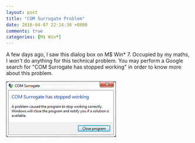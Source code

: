 ```yaml
---
layout: post
title: "COM Surrogate Problem"
date: 2016-04-07 22:14:30 +0800
comments: true
categories: [M$ Win*]
---
```


A few days ago, I saw this dialog box on M\$ Win\* 7.  Occupied by my
maths, I *won't* do anything for this technical problem.  You may
perform a Google search for "COM Surrogate has stopped working" in
order to know more about this problem.

<picture class="fancybox" title="COM Surrogate has stopped working">
  <source srcset="source/images/posts/COMSurrogate/stop-working.png"
    media="(min-width: 366px)"></source> 
  <img alt="COM Surrogate has stopped working" width="300"
    src="source/images/posts/COMSurrogate/stop-working300.png" />
</picture>
